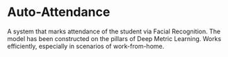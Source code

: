 # Auto-Attendance
A system that marks attendance of the student via Facial Recognition. The model has been constructed on the pillars of Deep Metric Learning. Works efficiently, especially in scenarios of work-from-home.
